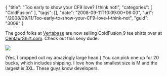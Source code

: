 {
	"title": "Too early to show your CF9 love? I think not!",
	"categories": [
		"ColdFusion"
	],
	"tags": [],
	"date": "2008-09-11T10:09:00+06:00",
	"url": "/2008/09/11/Too-early-to-show-your-CF9-love-I-think-not",
	"guid": "3009"
}

The good folks at <a href="http://www.vertabase.com">Vertabase</a> are now selling ColdFusion 9 tee shirts over at <a href="http://www.centaurshirt.com/">CentaurShirt.com</a>. Check out this sexy dude:

<img src="https://static.raymondcamden.com/images/cf9shirt.jpg">

(Yes, I cropped out my amazingly large head.) You can pick one up for 20 bucks, which includes shipping. I love how the smallest size is M and the largest is 3XL. These guys know developers.